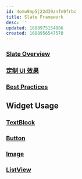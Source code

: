 ```yaml
---
id: 4omu9mp5j22d39znfm9frbc
title: Slate Framework
desc: ''
updated: 1688975154886
created: 1688956547570
---
```


### [Slate Overview](https://zhuanlan.zhihu.com/p/45682313)
### [定制 UI 效果](https://zhuanlan.zhihu.com/p/387752531)
### [Best Practices](https://docs.unrealengine.com/5.2/en-US/umg-best-practices-in-unreal-engine/)

## Widget Usage
### [TextBlock](https://zhuanlan.zhihu.com/p/136463055)
### [Button](https://zhuanlan.zhihu.com/p/102089811)
### [Image](https://zhuanlan.zhihu.com/p/136472896)
### [ListView](https://zhuanlan.zhihu.com/p/127184008)